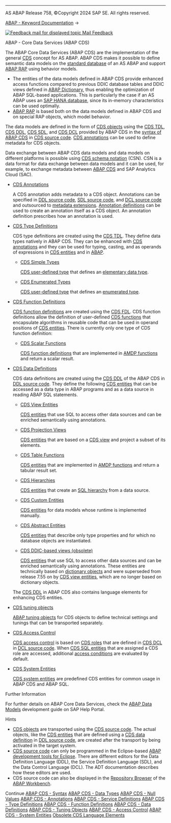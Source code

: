   

* * *

AS ABAP Release 758, ©Copyright 2024 SAP SE. All rights reserved.

[ABAP - Keyword Documentation](https://help.sap.com/doc/abapdocu_latest_index_htm/latest/en-US/abenabap.htm) → 

 [![](Mail.gif?object=Mail.gif "Feedback mail for displayed topic") Mail Feedback](mailto:f1_help@sap.com?subject=Feedback%20on%20ABAP%20Documentation&body=Document:%20ABAP%20-%20Core%20Data%20Services%20%28ABAP%20CDS%29%2C%20ABENCDS%2C%20758%0D%0A%0D%0AError:%0D%0A%0D%0A%0D%0A%0D%0ASuggestion%20for%20improvement:)

ABAP - Core Data Services (ABAP CDS)

The ABAP Core Data Services (ABAP CDS) are the implementation of the general [CDS](https://help.sap.com/doc/abapdocu_latest_index_htm/latest/en-US/abencds_glosry.htm "Glossary Entry") concept for AS ABAP. ABAP CDS makes it possible to define semantic data models on the [standard database](https://help.sap.com/doc/abapdocu_latest_index_htm/latest/en-US/abenstandard_db_glosry.htm "Glossary Entry") of an AS ABAP and support [ABAP RAP](https://help.sap.com/doc/abapdocu_latest_index_htm/latest/en-US/abenabap_rap_glosry.htm "Glossary Entry") using behavior models.

-   The entities of the data models defined in ABAP CDS provide enhanced access functions compared to previous DDIC database tables and DDIC views defined in [ABAP Dictionary](https://help.sap.com/doc/abapdocu_latest_index_htm/latest/en-US/abenabap_dictionary.htm), thus enabling the optimization of ABAP SQL-based applications. This is particularly the case if an AS ABAP uses an [SAP HANA database](https://help.sap.com/doc/abapdocu_latest_index_htm/latest/en-US/abenhana_database_glosry.htm "Glossary Entry"), since its in-memory characteristics can be used optimally.
-   [ABAP RAP](https://help.sap.com/doc/abapdocu_latest_index_htm/latest/en-US/abenabap_rap_glosry.htm "Glossary Entry") is based both on the data models defined in ABAP CDS and on special RAP objects, which model behavior.

The data models are defined in the form of [CDS objects](https://help.sap.com/doc/abapdocu_latest_index_htm/latest/en-US/abencds_object_glosry.htm "Glossary Entry") using the [CDS TDL](https://help.sap.com/doc/abapdocu_latest_index_htm/latest/en-US/abencds_tdl_glosry.htm "Glossary Entry"), [CDS DDL](https://help.sap.com/doc/abapdocu_latest_index_htm/latest/en-US/abencds_ddl_glosry.htm "Glossary Entry"), [CDS SDL](https://help.sap.com/doc/abapdocu_latest_index_htm/latest/en-US/abencds_sdl_glosry.htm "Glossary Entry"), and [CDS DCL](https://help.sap.com/doc/abapdocu_latest_index_htm/latest/en-US/abencds_dcl_glosry.htm "Glossary Entry") provided by ABAP CDS in the [syntax of ABAP CDS](https://help.sap.com/doc/abapdocu_latest_index_htm/latest/en-US/abencds_syntax.htm) in [CDS source code](https://help.sap.com/doc/abapdocu_latest_index_htm/latest/en-US/abencds_source_code_glosry.htm "Glossary Entry"). [CDS annotations](https://help.sap.com/doc/abapdocu_latest_index_htm/latest/en-US/abencds_annotation_glosry.htm "Glossary Entry") can be used to define metadata for CDS objects.

Data exchange between ABAP CDS data models and data models on different platforms is possible using [CDS schema notation](https://help.sap.com/doc/abapdocu_latest_index_htm/latest/en-US/abencds_schema_notation_glosry.htm "Glossary Entry") (CSN). CSN is a data format for data exchange between data models and it can be used, for example, to exchange metadata between [ABAP CDS](https://help.sap.com/doc/abapdocu_latest_index_htm/latest/en-US/abenabap_cds_glosry.htm "Glossary Entry") and SAP Analytics Cloud (SAC).

-   [CDS Annotations](https://help.sap.com/doc/abapdocu_latest_index_htm/latest/en-US/abencds_annotations.htm)
    
    A CDS annotation adds metadata to a CDS object. Annotations can be specified in [DDL source code](https://help.sap.com/doc/abapdocu_latest_index_htm/latest/en-US/abenddl_source_code_glosry.htm "Glossary Entry"), [SDL source code](https://help.sap.com/doc/abapdocu_latest_index_htm/latest/en-US/abensdl_source_code_glosry.htm "Glossary Entry"), and [DCL source code](https://help.sap.com/doc/abapdocu_latest_index_htm/latest/en-US/abenddl_source_code_glosry.htm "Glossary Entry") and outsourced to [metadata extensions](https://help.sap.com/doc/abapdocu_latest_index_htm/latest/en-US/abencds_metadata_extension_glosry.htm "Glossary Entry"). [Annotation definitions](https://help.sap.com/doc/abapdocu_latest_index_htm/latest/en-US/abencds_anno_definition_glosry.htm "Glossary Entry") can be used to create an annotation itself as a CDS object. An annotation definition prescribes how an annotation is used.
    
-   [CDS Type Definitions](https://help.sap.com/doc/abapdocu_latest_index_htm/latest/en-US/abencds_types.htm)
    
    CDS type definitions are created using the [CDS TDL](https://help.sap.com/doc/abapdocu_latest_index_htm/latest/en-US/abencds_tdl_glosry.htm "Glossary Entry"). They define data types natively in ABAP CDS. They can be enhanced with [CDS annotations](https://help.sap.com/doc/abapdocu_latest_index_htm/latest/en-US/abencds_annotation_glosry.htm "Glossary Entry") and they can be used for typing, casting, and as operands of expressions in [CDS entities](https://help.sap.com/doc/abapdocu_latest_index_htm/latest/en-US/abencds_entity_glosry.htm "Glossary Entry") and in [ABAP](https://help.sap.com/doc/abapdocu_latest_index_htm/latest/en-US/abenabap_glosry.htm "Glossary Entry").
    
    -   [CDS Simple Types](https://help.sap.com/doc/abapdocu_latest_index_htm/latest/en-US/abencds_simple_types.htm)
        
        [CDS user-defined type](https://help.sap.com/doc/abapdocu_latest_index_htm/latest/en-US/abencds_user_defined_type_glosry.htm "Glossary Entry") that defines an [elementary data type](https://help.sap.com/doc/abapdocu_latest_index_htm/latest/en-US/abenelementary_data_type_glosry.htm "Glossary Entry").
        
    -   [CDS Enumerated Types](https://help.sap.com/doc/abapdocu_latest_index_htm/latest/en-US/abencds_enumeration_types.htm)
        
        [CDS user-defined type](https://help.sap.com/doc/abapdocu_latest_index_htm/latest/en-US/abencds_user_defined_type_glosry.htm "Glossary Entry") that defines an [enumerated type](https://help.sap.com/doc/abapdocu_latest_index_htm/latest/en-US/abenenum_type_glosry.htm "Glossary Entry").
        
-   [CDS Function Definitions](https://help.sap.com/doc/abapdocu_latest_index_htm/latest/en-US/abencds_fdl.htm)
    
    [CDS function definitions](https://help.sap.com/doc/abapdocu_latest_index_htm/latest/en-US/abencds_function_definition_glosry.htm "Glossary Entry") are created using the [CDS FDL](https://help.sap.com/doc/abapdocu_latest_index_htm/latest/en-US/abencds_fdl_glosry.htm "Glossary Entry"). CDS function definitions allow the definition of user-defined [CDS functions](https://help.sap.com/doc/abapdocu_latest_index_htm/latest/en-US/abencds_function_glosry.htm "Glossary Entry") that encapsulate algorithms in reusable code that can be used in operand positions of [CDS entities](https://help.sap.com/doc/abapdocu_latest_index_htm/latest/en-US/abencds_entity_glosry.htm "Glossary Entry"). There is currently only one type of CDS function definition:
    
    -   [CDS Scalar Functions](https://help.sap.com/doc/abapdocu_latest_index_htm/latest/en-US/abencds_scalar_functions.htm)
        
        [CDS function definitions](https://help.sap.com/doc/abapdocu_latest_index_htm/latest/en-US/abencds_function_definition_glosry.htm "Glossary Entry") that are implemented in [AMDP functions](https://help.sap.com/doc/abapdocu_latest_index_htm/latest/en-US/abenamdp_function_glosry.htm "Glossary Entry") and return a scalar result.
        
-   [CDS Data Definitions](https://help.sap.com/doc/abapdocu_latest_index_htm/latest/en-US/abencds_entities.htm)
    
    CDS data definitions are created using the [CDS DDL](https://help.sap.com/doc/abapdocu_latest_index_htm/latest/en-US/abencds_ddl_glosry.htm "Glossary Entry") of the ABAP CDS in [DDL source code](https://help.sap.com/doc/abapdocu_latest_index_htm/latest/en-US/abenddl_source_code_glosry.htm "Glossary Entry"). They define the following [CDS entities](https://help.sap.com/doc/abapdocu_latest_index_htm/latest/en-US/abencds_entity_glosry.htm "Glossary Entry") that can be accessed as a data type in ABAP programs and as a data source in reading ABAP SQL statements.
    
    -   [CDS View Entities](https://help.sap.com/doc/abapdocu_latest_index_htm/latest/en-US/abencds_v2_views.htm)
        
        [CDS entities](https://help.sap.com/doc/abapdocu_latest_index_htm/latest/en-US/abencds_entity_glosry.htm "Glossary Entry") that use SQL to access other data sources and can be enriched semantically using annotations.
        
    -   [CDS Projection Views](https://help.sap.com/doc/abapdocu_latest_index_htm/latest/en-US/abencds_proj_views.htm)
        
        [CDS entities](https://help.sap.com/doc/abapdocu_latest_index_htm/latest/en-US/abencds_entity_glosry.htm "Glossary Entry") that are based on a [CDS view](https://help.sap.com/doc/abapdocu_latest_index_htm/latest/en-US/abencds_view_glosry.htm "Glossary Entry") and project a subset of its elements.
        
    -   [CDS Table Functions](https://help.sap.com/doc/abapdocu_latest_index_htm/latest/en-US/abencds_table_functions.htm)
        
        [CDS entities](https://help.sap.com/doc/abapdocu_latest_index_htm/latest/en-US/abencds_entity_glosry.htm "Glossary Entry") that are implemented in [AMDP functions](https://help.sap.com/doc/abapdocu_latest_index_htm/latest/en-US/abenamdp_function_glosry.htm "Glossary Entry") and return a tabular result set.
        
    -   [CDS Hierarchies](https://help.sap.com/doc/abapdocu_latest_index_htm/latest/en-US/abencds_hierarchies.htm)
        
        [CDS entities](https://help.sap.com/doc/abapdocu_latest_index_htm/latest/en-US/abencds_entity_glosry.htm "Glossary Entry") that create an [SQL hierarchy](https://help.sap.com/doc/abapdocu_latest_index_htm/latest/en-US/abensql_hierarchy_glosry.htm "Glossary Entry") from a data source.
        
    -   [CDS Custom Entities](https://help.sap.com/doc/abapdocu_latest_index_htm/latest/en-US/abencds_custom_entities.htm)
        
        [CDS entities](https://help.sap.com/doc/abapdocu_latest_index_htm/latest/en-US/abencds_entity_glosry.htm "Glossary Entry") for data models whose runtime is implemented manually.
        
    -   [CDS Abstract Entities](https://help.sap.com/doc/abapdocu_latest_index_htm/latest/en-US/abencds_abstract_entities.htm)
        
        [CDS entities](https://help.sap.com/doc/abapdocu_latest_index_htm/latest/en-US/abencds_entity_glosry.htm "Glossary Entry") that describe only type properties and for which no database objects are instantiated.
        
    -   [CDS DDIC-based views (obsolete)](https://help.sap.com/doc/abapdocu_latest_index_htm/latest/en-US/abencds_v1_views.htm)
        
        [CDS entities](https://help.sap.com/doc/abapdocu_latest_index_htm/latest/en-US/abencds_entity_glosry.htm "Glossary Entry") that use SQL to access other data sources and can be enriched semantically using annotations. These entities are technically based on [dictionary objects](https://help.sap.com/doc/abapdocu_latest_index_htm/latest/en-US/abendictionary_object_glosry.htm "Glossary Entry") and were superseded from release 7.55 on by [CDS view entities](https://help.sap.com/doc/abapdocu_latest_index_htm/latest/en-US/abencds_v2_view_glosry.htm "Glossary Entry"), which are no longer based on dictionary objects.
        
    
    The [CDS DDL](https://help.sap.com/doc/abapdocu_latest_index_htm/latest/en-US/abencds_ddl_glosry.htm "Glossary Entry") in ABAP CDS also contains language elements for enhancing CDS entities.
    
-   [CDS tuning objects](https://help.sap.com/doc/abapdocu_latest_index_htm/latest/en-US/abencds_tuning_objects.htm)
    
    [ABAP tuning objects](https://help.sap.com/doc/abapdocu_latest_index_htm/latest/en-US/abenabap_tuning_object_glosry.htm "Glossary Entry") for CDS objects to define technical settings and tunings that can be transported separately.
    
-   [CDS Access Control](https://help.sap.com/doc/abapdocu_latest_index_htm/latest/en-US/abencds_access_control.htm)
    
    [CDS access control](https://help.sap.com/doc/abapdocu_latest_index_htm/latest/en-US/abencds_access_control_glosry.htm "Glossary Entry") is based on [CDS roles](https://help.sap.com/doc/abapdocu_latest_index_htm/latest/en-US/abencds_role_glosry.htm "Glossary Entry") that are defined in [CDS DCL](https://help.sap.com/doc/abapdocu_latest_index_htm/latest/en-US/abencds_dcl_glosry.htm "Glossary Entry") in [DCL source code](https://help.sap.com/doc/abapdocu_latest_index_htm/latest/en-US/abendcl_source_code_glosry.htm "Glossary Entry"). When [CDS SQL entities](https://help.sap.com/doc/abapdocu_latest_index_htm/latest/en-US/abencds_sql_entity_glosry.htm "Glossary Entry") that are assigned a CDS role are accessed, additional [access conditions](https://help.sap.com/doc/abapdocu_latest_index_htm/latest/en-US/abenaccess_condition_glosry.htm "Glossary Entry") are evaluated by default.
    
-   [CDS System Entities](https://help.sap.com/doc/abapdocu_latest_index_htm/latest/en-US/abencds_system_entities.htm)
    
    [CDS system entities](https://help.sap.com/doc/abapdocu_latest_index_htm/latest/en-US/abencds_system_entity_glosry.htm "Glossary Entry") are predefined CDS entities for common usage in ABAP CDS and ABAP SQL.
    

Further Information

For further details on ABAP Core Data Services, check the [ABAP Data Models](https://help.sap.com/docs/ABAP_Cloud/aaae421481034feab3e71dd9e0f643bf/977a051cea1c4059be2500dcbf2d3d7d?version=sap_cross_product_abap) development guide on SAP Help Portal.

Hints

-   [CDS objects](https://help.sap.com/doc/abapdocu_latest_index_htm/latest/en-US/abencds_object_glosry.htm "Glossary Entry") are transported using the [CDS source code](https://help.sap.com/doc/abapdocu_latest_index_htm/latest/en-US/abencds_source_code_glosry.htm "Glossary Entry"). The actual objects, like the [CDS entities](https://help.sap.com/doc/abapdocu_latest_index_htm/latest/en-US/abencds_entity_glosry.htm "Glossary Entry") that are defined using a [CDS data definition](https://help.sap.com/doc/abapdocu_latest_index_htm/latest/en-US/abencds_data_definition_glosry.htm "Glossary Entry") in [DDL source code](https://help.sap.com/doc/abapdocu_latest_index_htm/latest/en-US/abenddl_source_code_glosry.htm "Glossary Entry"), are created after the transport by being activated in the target system.
-   [CDS source code](https://help.sap.com/doc/abapdocu_latest_index_htm/latest/en-US/abencds_source_code_glosry.htm "Glossary Entry") can only be programmed in the Eclipse-based [ABAP development tools for Eclipse](https://help.sap.com/doc/abapdocu_latest_index_htm/latest/en-US/abenadt_glosry.htm "Glossary Entry"). There are different editors for the Data Definition Language (DDL), the Service Definition Language (SDL), and the Data Control Language (DCL). The ADT documentation describes how these editors are used.
-   CDS source code can also be displayed in the [Repository Browser](https://help.sap.com/doc/abapdocu_latest_index_htm/latest/en-US/abenrepository_browser_glosry.htm "Glossary Entry") of the [ABAP Workbench](https://help.sap.com/doc/abapdocu_latest_index_htm/latest/en-US/abenabap_workbench_glosry.htm "Glossary Entry").

Continue
[ABAP CDS - Syntax](https://help.sap.com/doc/abapdocu_latest_index_htm/latest/en-US/abencds_syntax.htm)
[ABAP CDS - Data Types](https://help.sap.com/doc/abapdocu_latest_index_htm/latest/en-US/abencds_data_types.htm)
[ABAP CDS - Null Values](https://help.sap.com/doc/abapdocu_latest_index_htm/latest/en-US/abencds_null_values.htm)
[ABAP CDS - Annotations](https://help.sap.com/doc/abapdocu_latest_index_htm/latest/en-US/abencds_annotations.htm)
[ABAP CDS - Service Definitions](https://help.sap.com/doc/abapdocu_latest_index_htm/latest/en-US/abencds_service_definitions.htm)
[ABAP CDS - Type Definitions](https://help.sap.com/doc/abapdocu_latest_index_htm/latest/en-US/abencds_tdl.htm)
[ABAP CDS - Function Definitions](https://help.sap.com/doc/abapdocu_latest_index_htm/latest/en-US/abencds_fdl.htm)
[ABAP CDS - Data Definitions](https://help.sap.com/doc/abapdocu_latest_index_htm/latest/en-US/abencds_entities.htm)
[ABAP CDS - Tuning Objects](https://help.sap.com/doc/abapdocu_latest_index_htm/latest/en-US/abencds_tuning_objects.htm)
[ABAP CDS - Access Control](https://help.sap.com/doc/abapdocu_latest_index_htm/latest/en-US/abencds_access_control.htm)
[ABAP CDS - System Entities](https://help.sap.com/doc/abapdocu_latest_index_htm/latest/en-US/abencds_system_entities.htm)
[Obsolete CDS Language Elements](https://help.sap.com/doc/abapdocu_latest_index_htm/latest/en-US/abencds_obsolete.htm)